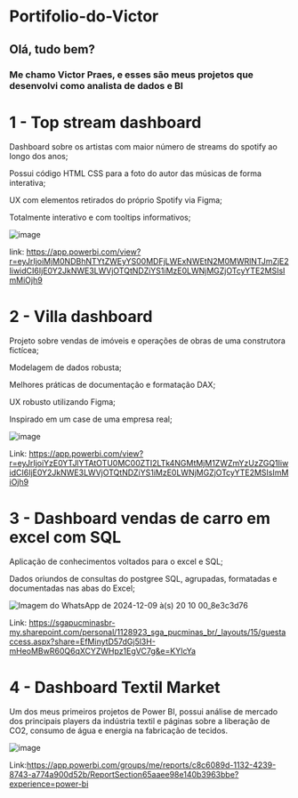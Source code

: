 # Portifolio-do-Victor

## Olá, tudo bem?

### Me chamo Victor Praes, e esses são meus projetos que desenvolvi como analista de dados e BI

# 1 - Top stream dashboard

Dashboard sobre os artistas com maior número de streams do spotify ao longo dos anos;

Possui código HTML CSS para a foto do autor das músicas de forma interativa;

UX com elementos retirados do próprio Spotify via Figma;

Totalmente interativo e com tooltips informativos;

![image](https://github.com/user-attachments/assets/35319238-9949-4679-ad82-632abbacc799)

link: https://app.powerbi.com/view?r=eyJrIjoiMjM0NDBhNTYtZWEyYS00MDFjLWExNWEtN2M0MWRlNTJmZjE2IiwidCI6IjE0Y2JkNWE3LWVjOTQtNDZiYS1iMzE0LWNjMGZjOTcyYTE2MSIsImMiOjh9

# 2 - Villa dashboard

Projeto sobre vendas de imóveis e operações de obras de uma construtora fictícea;

Modelagem de dados robusta;

Melhores práticas de documentação e formatação DAX;

UX robusto utilizando Figma;

Inspirado em um case de uma empresa real;

![image](https://github.com/user-attachments/assets/e2eb45cc-b5fd-4cfe-979e-940395bdc31c)

Link: https://app.powerbi.com/view?r=eyJrIjoiYzE0YTJlYTAtOTU0MC00ZTI2LTk4NGMtMjM1ZWZmYzUzZGQ1IiwidCI6IjE0Y2JkNWE3LWVjOTQtNDZiYS1iMzE0LWNjMGZjOTcyYTE2MSIsImMiOjh9

# 3 - Dashboard vendas de carro em excel com SQL

Aplicação de conhecimentos voltados para o excel e SQL;

Dados oriundos de consultas do postgree SQL, agrupadas, formatadas e documentadas nas abas do Excel;

![Imagem do WhatsApp de 2024-12-09 à(s) 20 10 00_8e3c3d76](https://github.com/user-attachments/assets/52644b7d-de91-4dcf-9351-4ba5cd12e3c9)

Link: https://sgapucminasbr-my.sharepoint.com/personal/1128923_sga_pucminas_br/_layouts/15/guestaccess.aspx?share=EfMinytD57dGj5l3H-mHeoMBwR60Q6qXCYZWHpz1EgVC7g&e=KYIcYa

# 4 - Dashboard Textil Market

Um dos meus primeiros projetos de Power BI, possui análise de mercado dos principais players da indústria textil e páginas sobre a liberação de CO2, consumo de água e energia na fabricação de tecidos.

![image](https://github.com/user-attachments/assets/80015c2d-1932-41b8-a341-b0aef4124149)

Link:https://app.powerbi.com/groups/me/reports/c8c6089d-1132-4239-8743-a774a900d52b/ReportSection65aaee98e140b3963bbe?experience=power-bi


